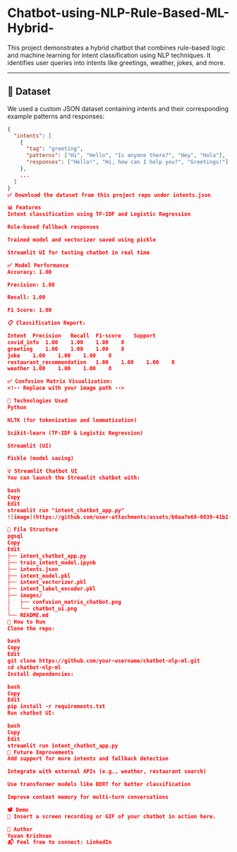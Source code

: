 # Chatbot-using-NLP-Rule-Based-ML-Hybrid-
This project demonstrates a hybrid chatbot that combines rule-based logic and machine learning for intent classification using NLP techniques. It identifies user queries into intents like greetings, weather, jokes, and more.

---

## 📁 Dataset

We used a custom JSON dataset containing intents and their corresponding example patterns and responses:

```json
{
  "intents": [
    {
      "tag": "greeting",
      "patterns": ["Hi", "Hello", "Is anyone there?", "Hey", "Hola"],
      "responses": ["Hello!", "Hi, how can I help you?", "Greetings!"]
    },
    ...
  ]
}
✅ Download the dataset from this project repo under intents.json

📊 Features
Intent classification using TF-IDF and Logistic Regression

Rule-based fallback responses

Trained model and vectorizer saved using pickle

Streamlit UI for testing chatbot in real time

✅ Model Performance
Accuracy: 1.00

Precision: 1.00

Recall: 1.00

F1 Score: 1.00

📋 Classification Report:

Intent	Precision	Recall	F1-score	Support
covid_info	1.00	1.00	1.00	8
greeting	1.00	1.00	1.00	8
joke	1.00	1.00	1.00	8
restaurant_recommendation	1.00	1.00	1.00	8
weather	1.00	1.00	1.00	8

✅ Confusion Matrix Visualization:
<!-- Replace with your image path -->

🧠 Technologies Used
Python

NLTK (for tokenization and lemmatization)

Scikit-learn (TF-IDF & Logistic Regression)

Streamlit (UI)

Pickle (model saving)

💡 Streamlit Chatbot UI
You can launch the Streamlit chatbot with:

bash
Copy
Edit
streamlit run "intent_chatbot_app.py"
![image](https://github.com/user-attachments/assets/b0aa7e68-0039-41b2-bb82-185d663bfbc3)

📁 File Structure
pgsql
Copy
Edit
├── intent_chatbot_app.py
├── train_intent_model.ipynb
├── intents.json
├── intent_model.pkl
├── intent_vectorizer.pkl
├── intent_label_encoder.pkl
├── images/
│   ├── confusion_matrix_chatbot.png
│   └── chatbot_ui.png
└── README.md
🚀 How to Run
Clone the repo:

bash
Copy
Edit
git clone https://github.com/your-username/chatbot-nlp-ml.git
cd chatbot-nlp-ml
Install dependencies:

bash
Copy
Edit
pip install -r requirements.txt
Run chatbot UI:

bash
Copy
Edit
streamlit run intent_chatbot_app.py
🔮 Future Improvements
Add support for more intents and fallback detection

Integrate with external APIs (e.g., weather, restaurant search)

Use transformer models like BERT for better classification

Improve context memory for multi-turn conversations

📽️ Demo
🎥 Insert a screen recording or GIF of your chatbot in action here.

📌 Author
Yuvan Krishnan
📬 Feel free to connect: LinkedIn

